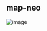 map-neo
-----------------------------
![image](https://github.com/jinuk0211/ai_paper_review/assets/150532431/b19e4056-df4f-4487-bed6-b0d212814bc8)
